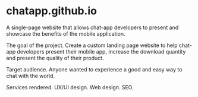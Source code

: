 # chatapp.github.io
A single-page website that allows chat-app developers to present and showcase the benefits of the mobile application.

The goal of the project.
Create a custom landing page website to help chat-app developers present their mobile app, increase the download quantity and present the quality of their product.


Target audience.
Anyone wanted to experience a good and easy way to chat with the world.


Services rendered.
UX/UI design.
Web design.
SEO.
